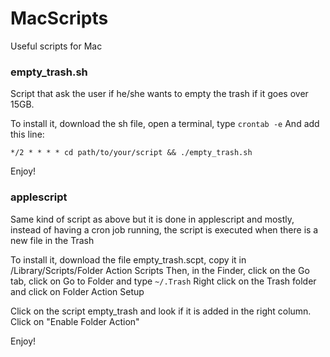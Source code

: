 # MacScripts
Useful scripts for Mac



### empty_trash.sh

Script that ask the user if he/she wants to empty the trash if it goes over 15GB.

To install it, download the sh file, open a terminal, type `crontab -e`
And add this line:

`*/2 * * * * cd path/to/your/script && ./empty_trash.sh`
 
 Enjoy!



### applescript

Same kind of script as above but it is done in applescript and mostly, instead of having a cron job running, the script is executed when there is a new file in the Trash

To install it, download the file empty_trash.scpt, copy it in /Library/Scripts/Folder Action Scripts
Then, in the Finder, click on the Go tab, click on Go to Folder and type `~/.Trash`
Right click on the Trash folder and click on Folder Action Setup

Click on the script empty_trash and look if it is added in the right column.
Click on "Enable Folder Action"

Enjoy!


